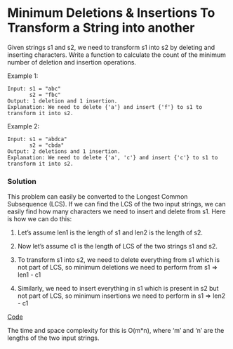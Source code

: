 # Minimum Deletions & Insertions To Transform a String into another

Given strings s1 and s2, we need to transform s1 into s2 by deleting and inserting characters. Write a function to calculate the count of the minimum number of deletion and insertion operations.

Example 1:

```code
Input: s1 = "abc"
       s2 = "fbc"
Output: 1 deletion and 1 insertion.
Explanation: We need to delete {'a'} and insert {'f'} to s1 to transform it into s2.
```

Example 2:

```code
Input: s1 = "abdca"
       s2 = "cbda"
Output: 2 deletions and 1 insertion.
Explanation: We need to delete {'a', 'c'} and insert {'c'} to s1 to transform it into s2.
```

### Solution

This problem can easily be converted to the Longest Common Subsequence (LCS). If we can find the LCS of the two input strings, we can easily find how many characters we need to insert and delete from s1. Here is how we can do this:

1. Let’s assume len1 is the length of s1 and len2 is the length of s2.

2. Now let’s assume c1 is the length of LCS of the two strings s1 and s2.

3. To transform s1 into s2, we need to delete everything from s1 which is not part of LCS, so minimum deletions we need to perform from s1 => len1 - c1

4. Similarly, we need to insert everything in s1 which is present in s2 but not part of LCS, so minimum insertions we need to perform in s1 => len2 - c1

[Code](../Longest-Common-Subsequence/min-insertions-deletions.js)

The time and space complexity for this is O(m\*n), where ‘m’ and ‘n’ are the lengths of the two input strings.
